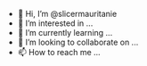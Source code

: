 - 👋 Hi, I’m @slicermauritanie
- 👀 I’m interested in ...
- 🌱 I’m currently learning ...
- 💞️ I’m looking to collaborate on ...
- 📫 How to reach me ...

<!---
slicermauritanie/slicermauritanie is a ✨ special ✨ repository because its `README.md` (this file) appears on your GitHub profile.
You can click the Preview link to take a look at your changes.
--->
